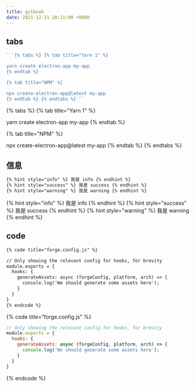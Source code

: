 ```yaml
---
title: gitbook
date: 2021-12-21 20:21:00 +0800
---
```


## tabs

```js
```{% tabs %} {% tab title="Yarn 1" %}

yarn create electron-app my-app
{% endtab %}

{% tab title="NPM" %}

npx create-electron-app@latest my-app
{% endtab %} {% endtabs %}```
```

{% tabs %} {% tab title="Yarn 1" %}

yarn create electron-app my-app
{% endtab %}

{% tab title="NPM" %}

npx create-electron-app@latest my-app
{% endtab %} {% endtabs %}

## 信息

```md
{% hint style="info" %} 我是 info {% endhint %}
{% hint style="success" %} 我是 success {% endhint %}
{% hint style="warning" %} 我是 warning {% endhint %}
```

{% hint style="info" %} 我是 info {% endhint %}
{% hint style="success" %} 我是 success {% endhint %}
{% hint style="warning" %} 我是 warning {% endhint %}

## code

```md
{% code title="forge.config.js" %}

// Only showing the relevant config for hooks, for brevity
module.exports = {
  hooks: {
    generateAssets: async (forgeConfig, platform, arch) => {
      console.log('We should generate some assets here');
    }
  }
}
{% endcode %}
```

{% code title="forge.config.js" %}
```js
// Only showing the relevant config for hooks, for brevity
module.exports = {
  hooks: {
    generateAssets: async (forgeConfig, platform, arch) => {
      console.log('We should generate some assets here');
    }
  }
}
```
{% endcode %}